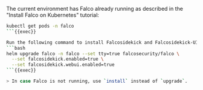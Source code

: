 The current environment has Falco already running as described in the "Install Falco on Kubernetes" tutorial:
```bash
kubectl get pods -n falco
```{{exec}}

Run the following command to install Falcosidekick and Falcosidekick-UI:
```bash
helm upgrade falco -n falco --set tty=true falcosecurity/falco \
  --set falcosidekick.enabled=true \
  --set falcosidekick.webui.enabled=true
```{{exec}}

> In case Falco is not running, use `install` instead of `upgrade`.
